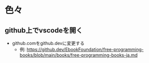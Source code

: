 # 色々
## github上でvscodeを開く
* github.comをgithub.devに変更する
    * 例: https://github.dev/EbookFoundation/free-programming-books/blob/main/books/free-programming-books-ja.md